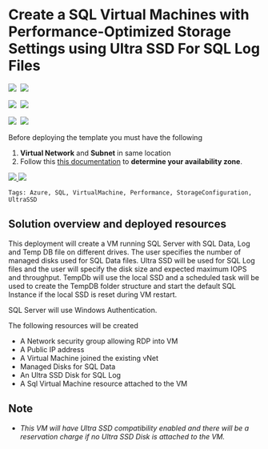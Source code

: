 # Create a SQL Virtual Machines with Performance-Optimized Storage Settings using Ultra SSD For SQL Log Files

<IMG SRC="https://azbotstorage.blob.core.windows.net/badges/101-sql-vm-new-storage-ultrassd/PublicLastTestDate.svg" />&nbsp;
<IMG SRC="https://azbotstorage.blob.core.windows.net/badges/101-sql-vm-new-storage-ultrassd/PublicDeployment.svg" />&nbsp;

<IMG SRC="https://azbotstorage.blob.core.windows.net/badges/101-sql-vm-new-storage-ultrassd/FairfaxLastTestDate.svg" />&nbsp;
<IMG SRC="https://azbotstorage.blob.core.windows.net/badges/101-sql-vm-new-storage-ultrassd/FairfaxDeployment.svg" />&nbsp;

<IMG SRC="https://azbotstorage.blob.core.windows.net/badges/101-sql-vm-new-storage-ultrassd/BestPracticeResult.svg" />&nbsp;
<IMG SRC="https://azbotstorage.blob.core.windows.net/badges/101-sql-vm-new-storage-ultrassd/CredScanResult.svg" />&nbsp;

Before deploying the template you must have the following

1. **Virtual Network** and **Subnet** in same location
2. Follow this [this documentation](https://docs.microsoft.com/en-us/azure/virtual-machines/windows/disks-enable-ultra-ssd) to **determine your availability zone**.

<a href="https://portal.azure.com/#create/Microsoft.Template/uri/https%3A%2F%2Fraw.githubusercontent.com%2FAzure%2Fazure-quickstart-templates%2Fmaster%2F101-sql-vm-new-storage-ultrassd%2Fazuredeploy.json" target="_blank">
    <img src="http://azuredeploy.net/deploybutton.png"/>
</a>
<a href="http://armviz.io/#/?load=https%3A%2F%2Fraw.githubusercontent.com%2FAzure%2Fazure-quickstart-templates%2Fmaster%2F101-sql-vm-new-storage-ultrassd%2Fazuredeploy.json" target="_blank">
    <img src="http://armviz.io/visualizebutton.png"/>
</a>

`Tags: Azure, SQL, VirtualMachine, Performance, StorageConfiguration, UltraSSD`

## Solution overview and deployed resources

This deployment will create a VM running SQL Server with SQL Data, Log and Temp DB file on different drives.
The user specifies the number of managed disks used for SQL Data files. Ultra SSD will be used for SQL Log files and the user will specify the disk size and expected maximum IOPS and throughput.
TempDb will use the local SSD and a scheduled task will be used to create the TempDB folder structure and start the default SQL Instance if the local SSD is reset during VM restart.

SQL Server will use Windows Authentication.

The following resources will be created

- A Network security group allowing RDP into VM
- A Public IP address
- A Virtual Machine joined the existing vNet
- Managed Disks for SQL Data
- An Ultra SSD Disk for SQL Log
- A Sql Virtual Machine resource attached to the VM

## Note

- *This VM will have Ultra SSD compatibility enabled and there will be a reservation charge if no Ultra SSD Disk is attached to the VM.*
